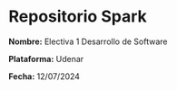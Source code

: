 # Repositorio Spark

**Nombre:** Electiva 1 Desarrollo de Software

**Plataforma:** Udenar

**Fecha:** 12/07/2024